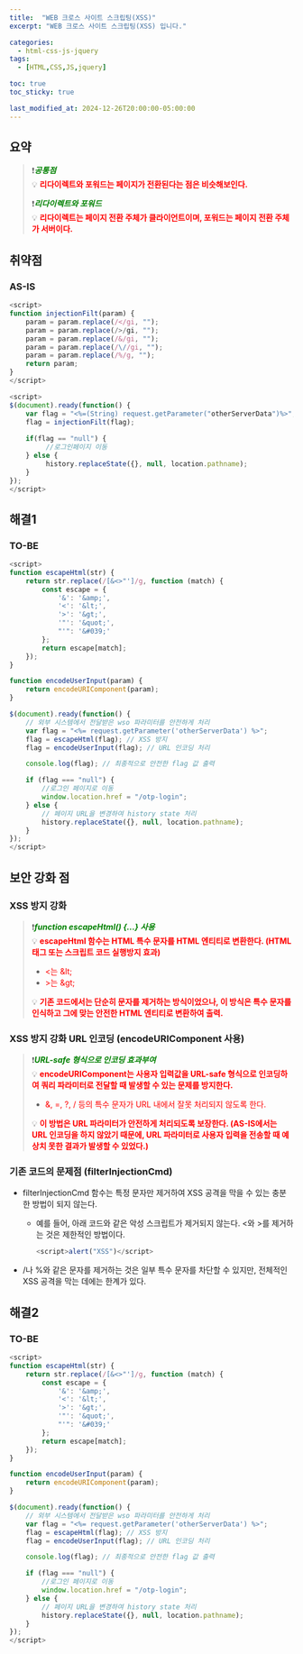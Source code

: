 ```yaml
---
title:  "WEB 크로스 사이트 스크립팅(XSS)"
excerpt: "WEB 크로스 사이트 스크립팅(XSS) 입니다."

categories:
  - html-css-js-jquery
tags:
  - [HTML,CSS,JS,jquery]

toc: true
toc_sticky: true

last_modified_at: 2024-12-26T20:00:00-05:00:00
---
```



## 요약
> ❗<span style='color:green'>***공통점***</span>  
> 💡 <span style='color:red'>**리다이렉트와 포워드는 페이지가 전환된다는 점은 비슷해보인다.**</span>  
>    
> ❗<span style='color:green'><b><I>***리다이렉트와 포워드***</I></b></span>  
> 💡 <span style='color:red'>**리다이렉트는 페이지 전환 주체가 클라이언트이며, 포워드는 페이지 전환 주체가 서버이다.**</span>  

## 취약점
### AS-IS
```js
<script>
function injectionFilt(param) {
    param = param.replace(/</gi, "");
    param = param.replace(/>/gi, "");
    param = param.replace(/&/gi, "");
    param = param.replace(/\//gi, "");
    param = param.replace(/%/g, "");
	return param;
} 
</script>

<script>
$(document).ready(function() {
	var flag = "<%=(String) request.getParameter("otherServerData")%>";
	flag = injectionFilt(flag);
	
	if(flag == "null") {
	     //로그인페이지 이동
	} else {
	     history.replaceState({}, null, location.pathname);
	}
});
</script>

```

## 해결1
### TO-BE
```js
<script>
function escapeHtml(str) {
    return str.replace(/[&<>"']/g, function (match) {
        const escape = {
            '&': '&amp;',
            '<': '&lt;',
            '>': '&gt;',
            '"': '&quot;',
            "'": '&#039;'
        };
        return escape[match];
    });
}

function encodeUserInput(param) {
    return encodeURIComponent(param);
}

$(document).ready(function() {
    // 외부 시스템에서 전달받은 wso 파라미터를 안전하게 처리
    var flag = "<%= request.getParameter('otherServerData') %>";
    flag = escapeHtml(flag); // XSS 방지
    flag = encodeUserInput(flag); // URL 인코딩 처리

    console.log(flag); // 최종적으로 안전한 flag 값 출력

    if (flag === "null") {
        //로그인 페이지로 이동
        window.location.href = "/otp-login";
    } else {
        // 페이지 URL을 변경하여 history state 처리
        history.replaceState({}, null, location.pathname);
    }
});
</script>

```


## 보안 강화 점
### XSS 방지 강화  
> ❗<span style='color:green'><b><I>***function escapeHtml() {...} 사용***</I></b></span>  
> 💡 <span style='color:red'>**escapeHtml 함수는 HTML 특수 문자를 HTML 엔티티로 변환한다. (HTML태그 또는 스크립트 코드 실행방지 효과)**</span>  
> - <span style='color:red'> \<는 \&lt; </span>  
> - <span style='color:red'> \>는 \&gt;  </span>
>  
> 💡 <span style='color:red'>**기존 코드에서는 단순히 문자를 제거하는 방식이었으나, 이 방식은 특수 문자를 인식하고 그에 맞는 안전한 HTML 엔티티로 변환하여 출력.**</span>


### XSS 방지 강화 URL 인코딩 (encodeURIComponent 사용)  
> ❗<span style='color:green'><b><I>***URL-safe 형식으로 인코딩 효과부여***</I></b></span>  
> 💡 <span style='color:red'>**encodeURIComponent는 사용자 입력값을 URL-safe 형식으로 인코딩하여 쿼리 파라미터로 전달할 때 발생할 수 있는 문제를 방지한다.**</span>  
> - <span style='color:red'>&, =, ?, / 등의 특수 문자가 URL 내에서 잘못 처리되지 않도록 한다.</span>  
>   
> 💡 <span style='color:red'>**이 방법은 URL 파라미터가 안전하게 처리되도록 보장한다. (AS-IS에서는 URL 인코딩을 하지 않았기 때문에, URL 파라미터로 사용자 입력을 전송할 때 예상치 못한 결과가 발생할 수 있었다.)**</span>


### 기존 코드의 문제점 (filterInjectionCmd)
- filterInjectionCmd 함수는 특정 문자만 제거하여 XSS 공격을 막을 수 있는 충분한 방법이 되지 않는다.  
    - 예를 들어, 아래 코드와 같은 악성 스크립트가 제거되지 않는다. \<와 \>를 제거하는 것은 제한적인 방법이다.  
      
      ```js
      <script>alert("XSS")</script>
      ```
      
- \/나 \%와 같은 문자를 제거하는 것은 일부 특수 문자를 차단할 수 있지만, 전체적인 XSS 공격을 막는 데에는 한계가 있다.



## 해결2
### TO-BE
```js
<script>
function escapeHtml(str) {
    return str.replace(/[&<>"']/g, function (match) {
        const escape = {
            '&': '&amp;',
            '<': '&lt;',
            '>': '&gt;',
            '"': '&quot;',
            "'": '&#039;'
        };
        return escape[match];
    });
}

function encodeUserInput(param) {
    return encodeURIComponent(param);
}

$(document).ready(function() {
    // 외부 시스템에서 전달받은 wso 파라미터를 안전하게 처리
    var flag = "<%= request.getParameter('otherServerData') %>";
    flag = escapeHtml(flag); // XSS 방지
    flag = encodeUserInput(flag); // URL 인코딩 처리

    console.log(flag); // 최종적으로 안전한 flag 값 출력

    if (flag === "null") {
        //로그인 페이지로 이동
        window.location.href = "/otp-login";
    } else {
        // 페이지 URL을 변경하여 history state 처리
        history.replaceState({}, null, location.pathname);
    }
});
</script>

```